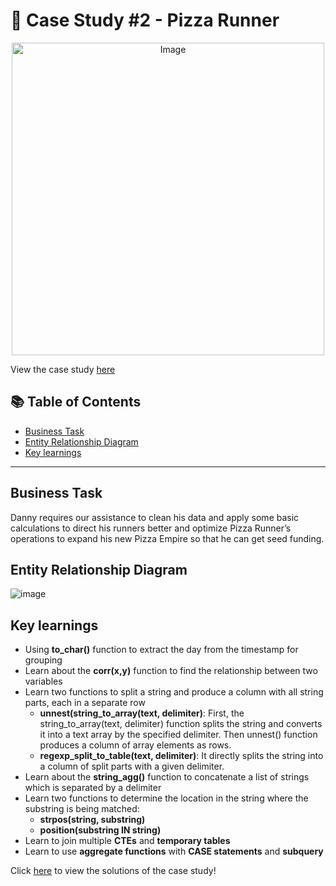 # 🍕 Case Study #2 - Pizza Runner
<p align="center">
<img src="https://user-images.githubusercontent.com/75075887/216649188-c4c730c3-fab8-4b3a-9034-3b1124739e1e.png" alt="Image" width="500" height="500">

View the case study [here](https://8weeksqlchallenge.com/case-study-2/)

## 📚 Table of Contents
- [Business Task](#business-task)
- [Entity Relationship Diagram](#entity-relationship-diagram)
- [Key learnings](#key-learnings)
  
***

## Business Task
Danny requires our assistance to clean his data and apply some basic calculations to direct his runners better and optimize Pizza Runner’s operations to expand his new Pizza Empire so that he can get seed funding.

## Entity Relationship Diagram

![image](https://user-images.githubusercontent.com/75075887/216654172-421f7dcb-088a-4120-b136-b0f35925cc8e.png)


## Key learnings
- Using **to_char()** function to extract the day from the timestamp for grouping
- Learn about the **corr(x,y)** function to find the relationship between two variables
- Learn two functions to split a string and produce a column with all string parts, each in a separate row
  - **unnest(string_to_array(text, delimiter)**: First, the string_to_array(text, delimiter) function splits the string and converts it into a text array by the             specified delimiter. Then unnest() function produces a column of array elements as rows.
  - **regexp_split_to_table(text, delimiter)**: It directly splits the string into a column of split parts with a given delimiter.
- Learn about the **string_agg()** function to concatenate a list of strings which is separated by a delimiter
- Learn two functions to determine the location in the string where the substring is being matched:
  - **strpos(string, substring)**
  - **position(substring IN string)**
- Learn to join multiple **CTEs** and **temporary tables** 
- Learn to use **aggregate functions** with **CASE statements** and **subquery**
  
 
  
 
Click [here](https://github.com/Pratham955/8-Week-SQL-Challenge/blob/main/Case%20Study%20%231%20-%20Danny's%20Diner/Solutions.md) to view the solutions of the case study!

